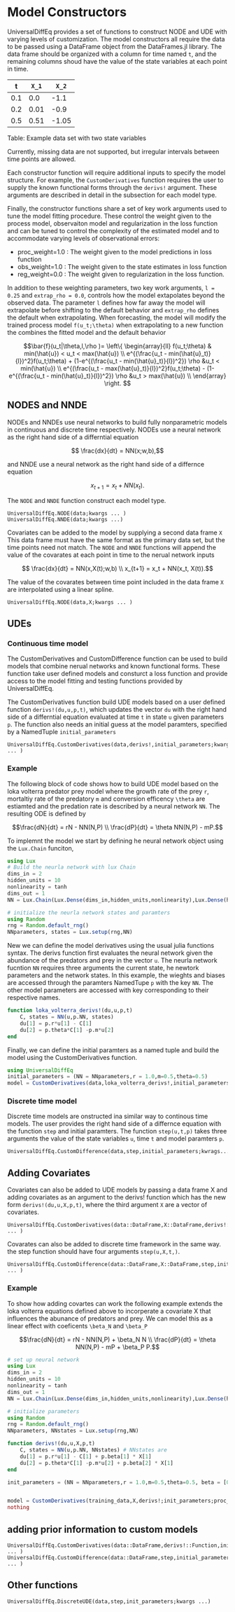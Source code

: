 # Model Constructors

UniversalDiffEq provides a set of functions to construct NODE and UDE with varying levels of customization. The model constructors all require the data to be passed using a DataFrame object from the DataFrames.jl library. The data frame should be organized with a column for time named `t`, and the remaining columns shoud have the value of the state variables at each point in time.


|t  |``X_1`` | ``X_2``|
|---|----|----|
|0.1| 0.0| -1.1|
|0.2| 0.01| -0.9|
|0.5| 0.51|-1.05|
Table: Example data set with two state variables

Currently, missing data are not supported, but irregular intervals between time points are allowed.

Each constructor function will require additional inputs to specify the model structure. For example, the `CustomDerivatives` function requires the user to supply the known functional forms through the `derivs!` argument. These arguments are described in detail in the subsection for each model type.

Finally, the constructor functions share a set of key work arguments used to tune the model fitting procedure. These control the weight given to the process model, observaiton model and regularization in the loss function and can be tuned to control the complexity of the estimated model and to accommodate varying levels of observational errors:

- proc_weight=1.0 : The weight given to the model predictions in loss function
- obs_weight=1.0 : The weight given to the state estimates in loss function
- reg_weight=0.0 : The weight given to regularization in the loss function.

In addition to these weighting parameters, two key work arguments, `l = 0.25` and `extrap_rho = 0.0`, controls how the model extapolates beyond the observed data. The parameter `l` defines how far away the model will extrapolate before shifting to the default behavior and `extrap_rho` defines the default when extrapolating. When forecasting, the model will modify the trained process model ``f(u_t;\theta)`` when extrapolating to a new function the combines the fitted model and the default behavior


```math
\bar{f}(u_t|\theta,l,\rho )=   \left\{
\begin{array}{ll}
      f(u_t;\theta) & min(\hat{u}) < u_t < max(\hat{u}) \\
      e^{(\frac{u_t - min(\hat{u}_t)}{l})^2}f(u_t;\theta) + (1-e^{(\frac{u_t - min(\hat{u}_t)}{l})^2}) \rho &u_t < min(\hat{u}) \\
      e^{(\frac{u_t - max(\hat{u}_t)}{l})^2}f(u_t;\theta) - (1-e^{(\frac{u_t - min(\hat{u}_t)}{l})^2}) \rho &u_t > max(\hat{u}) \\
\end{array} 
\right.  
```


## NODES and NNDE
NODEs and NNDEs use neural networks to build fully nonparametric models in continuous and discrete time respectively. NODEs use a neural network as the right hand side of a differntial equation 

```math
   \frac{dx}{dt} = NN(x;w,b),
```

and NNDE use a neural network as the right hand side of a differnce equation

```math
   x_{t+1} = x_t + NN(x_t).
```

The `NODE` and `NNDE` function construct each model type.

```@docs
UniversalDiffEq.NODE(data;kwargs ... )
UniversalDiffEq.NNDE(data;kwargs ...)
```

Covariates can be added to the model by supplying a second data frame `X` This data frame must have the same format as the primary data set, but the time points need not match. The `NODE` and `NNDE` functions will append the value of the covarates at each point in time to the nerual network inputs

```math
   \frac{dx}{dt} = NN(x,X(t);w,b) \\
   x_{t+1} = x_t + NN(x_t, X(t)).
```
The value of the covarates between time point included in the data frame `X` are interpolated using a linear spline.  

```@docs
UniversalDiffEq.NODE(data,X;kwargs ... )
```

## UDEs

### Continuous time model 
The CustomDerivatives and CustomDifference function can be used to build models that combine nerual networks and known functional forms. These function take user defined models and consturct a loss function and provide access to the model fitting and testing functions provided by UniversalDiffEq.

The CustomDerivatives function build UDE models based on a user defined function `derivs!(du,u,p,t)`, which updates the vector `du` with the right hand side of a differntial equation evaluated at time `t` in state `u` given parameters `p`. The function also needs an initial guess at the model paramters, specified by a NamedTuple `initial_parameters`

```@docs
UniversalDiffEq.CustomDerivatives(data,derivs!,initial_parameters;kwargs ... )
```

### Example
The following block of code shows how to build UDE model based on the loka volterra predator prey model where the growth rate of the prey ``r``, mortaltiy rate of the predatory ``m`` and conversion efficency ``\theta`` are estiamted and the predation rate is described by a neural network ``NN``. The resulting ODE is defined by 

```math
\frac{dN}{dt} = rN - NN(N,P) \\
\frac{dP}{dt} = \theta NN(N,P) - mP.
```

To implemnt the model we start by defining he neural network object using the `Lux.Chain` funciton, 

```julia
using Lux
# Build the neurla network with lux Chain 
dims_in = 2
hidden_units = 10
nonlinearity = tanh
dims_out = 1
NN = Lux.Chain(Lux.Dense(dims_in,hidden_units,nonlinearity),Lux.Dense(hidden_units,dims_out))

# initialize the neurla network states and paramters 
using Random
rng = Random.default_rng() 
NNparameters, states = Lux.setup(rng,NN) 
```

New we can define the model derivatives using the usual julia functions syntax. The derivs function first evaluates the neural network given the abundance of the predators and prey in the vector `u`. The neurla network fucntion `NN` requires three arguments the current state, he newtork parameters and the network states. In this example, the wieghts and biases are accessed through the paramters NamedTupe `p` with the key `NN`. The other model parameters are accessed with key corresponding to their respective names.

```julia
function loka_volterra_derivs!(du,u,p,t)
    C, states = NN(u,p.NN, states) 
    du[1] = p.r*u[1] - C[1]
    du[2] = p.theta*C[1] -p.m*u[2]
end
```

Finally, we can define the initial paramters as a named tuple and build the model using the CustomDerivatives function.

```julia
using UniversalDiffEq
initial_parameters = (NN = NNparameters,r = 1.0,m=0.5,theta=0.5)
model = CustomDerivatives(data,loka_volterra_derivs!,initial_parameters)
```


### Discrete time model 

Discrete time models are onstructed ina similar way to continous time models. The user provides the right hand side of a differnce equation with the function `step` and initial paramters. The function `step(u,t,p)` takes three arguments the value of the state variables `u`, time `t` and model paramters `p`.

```@docs
UniversalDiffEq.CustomDifference(data,step,initial_parameters;kwrags...)
```

## Adding Covariates

Covariates can also be added to UDE models by passing a data frame X and adding covariates as an argument to the derivs! function which has the new form `derivs!(du,u,X,p,t)`, where the third argument `X` are a vector of covariates. 
```@docs
UniversalDiffEq.CustomDerivatives(data::DataFrame,X::DataFrame,derivs!::Function,initial_parameters;kwargs ... )
```

Covarates can also be added to discrete time framework in the same way. the step function should have four arguments `step(u,X,t,)`.
```@docs
UniversalDiffEq.CustomDifference(data::DataFrame,X::DataFrame,step,initial_parameters;kwargs ... )
```
### Example

To show how adding covartes can work the following example extends the loka volterra equations defined above to incorperate a covariate X that influences the abunance of predators and prey. We can model this as a linear effect with coeficents ``\beta_N`` and ``\beta_P``
```math
\frac{dN}{dt} = rN - NN(N,P) + \beta_N N \\
\frac{dP}{dt} = \theta NN(N,P) - mP + \beta_P P.
```

```julia
# set up neural network 
using Lux
dims_in = 2
hidden_units = 10
nonlinearity = tanh
dims_out = 1
NN = Lux.Chain(Lux.Dense(dims_in,hidden_units,nonlinearity),Lux.Dense(hidden_units,dims_out))

# initialize parameters 
using Random
rng = Random.default_rng() 
NNparameters, NNstates = Lux.setup(rng,NN) 

function derivs!(du,u,X,p,t)
    C, states = NN(u,p.NN, NNstates) # NNstates are
    du[1] = p.r*u[1] - C[1] + p.beta[1] * X[1]
    du[2] = p.theta*C[1] -p.m*u[2] + p.beta[2] * X[1]
end

init_parameters = (NN = NNparameters,r = 1.0,m=0.5,theta=0.5, beta = [0,0])


model = CustomDerivatives(training_data,X,derivs!;init_parameters;proc_weight=2.0,obs_weight=0.5,reg_weight=10^-4)
nothing
```

## adding prior information to custom models 

```@docs
UniversalDiffEq.CustomDerivatives(data::DataFrame,derivs!::Function,initial_parameters,priors::Function;kwargs ... )
UniversalDiffEq.CustomDifference(data::DataFrame,step,initial_parameters,priors::Function;kwargs ... )
```


## Other functions
```@docs
UniversalDiffEq.DiscreteUDE(data,step,init_parameters;kwargs ...)
```